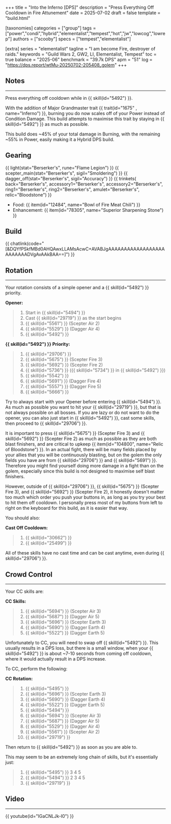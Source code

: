 +++
title = "Into the Inferno [DPS]"
description = "Press Everything Off Cooldown in Fire Attunement"
date = 2025-07-02
draft = false
template = "build.html"

[taxonomies]
categories = ["group"]
tags = ["power","condi","hybrid","elementalist","tempest","hot","jw","lowcog","lowrep"]
authors = ["scooby"]
specs = ["tempest","elementalist"]

[extra]
series = "elementalist"
tagline = "I am become Fire, destroyer of raids."
keywords = "Guild Wars 2, GW2, LI, Elementalist, Tempest"
toc = true
balance = "2025-06"
benchmark = "39.7k DPS"
apm = "51"
log = "https://dps.report/wtMu-20250702-205408_golem"
+++

## Notes

---

Press everything off cooldown while in {{ skill(id="5492") }}.

With the addition of Major Grandmaster trait {{ trait(id="1675" , name="Inferno") }}, burning you do now scales off of your Power instead of Condition Damage. This build attempts to maximise this trait by staying in {{ skill(id="5492") }} as much as possible.

This build does ~45% of your total damage in Burning, with the remaining ~55% in Power, easily making it a Hybrid DPS build.

## Gearing

{{ light(stat="Berserker's", rune="Flame Legion") }}
{{ scepter_main(stat="Berserker's", sigil="Smoldering") }}
{{ dagger_off(stat="Berserker's", sigil="Accuracy") }}
{{ trinkets(
	back="Berserker's",
	accessory1="Berserker's",
	accessory2="Berserker's",
	ring1="Berserker's",
	ring2="Berserker's",
	amulet="Berserker's",
	relic="Bloodstone") }}

- Food: {{ item(id="12484", name="Bowl of Fire Meat Chili") }}
- Enhancement: {{ item(id="78305", name="Superior Sharpening Stone") }}

## Build

{{ chatlink(code="[&DQYfPSkfMBd0AHQAwxLLAMsAcwC+AVABJgAAAAAAAAAAAAAAAAAAAAAAAAADVgAvAAkBAA==]") }}


## Rotation

---

Your rotation consists of a simple opener and a {{ skill(id="5492") }} priority.

**Opener:**
> 1. Start in {{ skill(id="5494") }}
> 1. Cast {{ skill(id="29719") }} as the start begins
> 1. {{ skill(id="5561") }} (Scepter Air 2)
> 2. {{ skill(id="5529") }} (Dagger Air 4)
> 3. {{ skill(id="5492") }}

**{{ skill(id="5492") }} Priority:**
> 1. {{ skill(id="29706") }}
> 1. {{ skill(id="5675") }} (Scepter Fire 3)
> 1. {{ skill(id="5692") }} (Scepter Fire 2)
> 1. {{ skill(id="5736") }} ({{ skill(id="5734") }} in {{ skill(id="5492") }})
> 1. {{ skill(id="5542") }}
> 1. {{ skill(id="5691") }} (Dagger Fire 4)
> 1. {{ skill(id="5557") }} (Dagger Fire 5)
> 1. {{ skill(id="5666") }}

Try to always start with your Opener before entering {{ skill(id="5494") }}. As much as possible you want to hit your {{ skill(id="29719") }}, but that is not always possible on all bosses. If you are lazy or do not want to do the opener, you can also just start in {{ skill(id="5492") }}, cast some skills, then proceed to {{ skill(id="29706") }}.

It is important to press {{ skill(id="5675") }} (Scepter Fire 3) and {{ skill(id="5692") }} (Scepter Fire 2) as much as possible as they are both blast finishers, and are critical to upkeep {{ item(id="104800", name="Relic of Bloodstone") }}. In an actual fight, there will be many fields placed by your allies that you will be continuously blasting, but on the golem the only fields you have are from {{ skill(id="29706") }} and {{ skill(id="5691") }}. Therefore you might find yourself doing more damage in a fight than on the golem, especially since this build is not designed to maximise self blast finishers.

However, outside of {{ skill(id="29706") }}, {{ skill(id="5675") }} (Scepter Fire 3), and {{ skill(id="5692") }} (Scepter Fire 2), it honestly doesn't matter too much which order you push your buttons in, as long as you try your best to hit them off cooldown. I personally press most of my buttons from left to right on the keyboard for this build, as it is easier that way.

You should also:

**Cast Off Cooldown:**
> 1. {{ skill(id="30662") }}
> 1. {{ skill(id="25499") }}

All of these skills have no cast time and can be cast anytime, even during {{ skill(id="29706") }}.

## Crowd Control

---

Your CC skills are:

**CC Skills:**
> 1. {{ skill(id="5694") }} (Scepter Air 3)
> 1. {{ skill(id="5687") }} (Dagger Air 5)
> 1. {{ skill(id="5696") }} (Scepter Earth 3)
> 1. {{ skill(id="5690") }} (Dagger Earth 4)
> 1. {{ skill(id="5522") }} (Dagger Earth 5)

Unfortunately to CC, you will need to swap off {{ skill(id="5492") }}. This usually results in a DPS loss, but there is a small window, when your {{ skill(id="5492") }} is about ~7-10 seconds from coming off cooldown, where it would actually result in a DPS increase.

To CC, perform the following:

**CC Rotation:**
> 1. {{ skill(id="5495") }}
> 1. {{ skill(id="5696") }} (Scepter Earth 3)
> 1. {{ skill(id="5690") }} (Dagger Earth 4)
> 1. {{ skill(id="5522") }} (Dagger Earth 5)
> 1. {{ skill(id="5494") }}
> 1. {{ skill(id="5694") }} (Scepter Air 3)
> 1. {{ skill(id="5687") }} (Dagger Air 5)
> 1. {{ skill(id="5529") }} (Dagger Air 4)
> 1. {{ skill(id="5561") }} (Scepter Air 2)
> 1. {{ skill(id="29719") }}

Then return to {{ skill(id="5492") }} as soon as you are able to.

This may seem to be an extremely long chain of skills, but it's essentially just:
> 1. {{ skill(id="5495") }} 3 4 5
> 1. {{ skill(id="5494") }} 2 3 4 5
> 1. {{ skill(id="29719") }}

## Video

---

{{ youtube(id="IGaCNLJk-I0") }}
